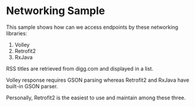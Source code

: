 Networking Sample
===================

This sample shows how can we access endpoints by these networking libraries:
1) Volley
2) Retrofit2
3) RxJava

RSS titles are retrieved from digg.com and displayed in a list.

Volley response requires GSON parsing whereas Retrofit2 and RxJava have built-in GSON parser.

Personally, Retrofit2 is the easiest to use and maintain among these three.